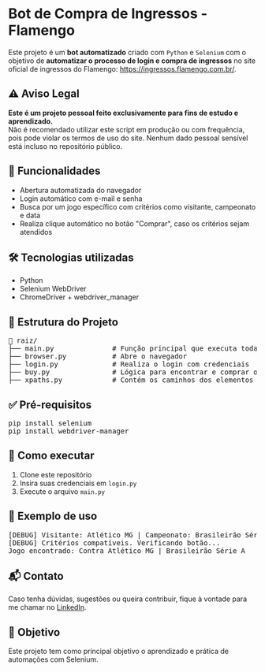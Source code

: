 <h1>Bot de Compra de Ingressos - Flamengo</h1>

<p>Este projeto é um <strong>bot automatizado</strong> criado com <code>Python</code> e <code>Selenium</code> com o objetivo de <strong>automatizar o processo de login e compra de ingressos</strong> no site oficial de ingressos do Flamengo: <a href="https://ingressos.flamengo.com.br/" target="_blank">https://ingressos.flamengo.com.br/</a>.</p>

<h2>⚠️ Aviso Legal</h2>
<p><strong>Este é um projeto pessoal feito exclusivamente para fins de estudo e aprendizado.</strong><br>
Não é recomendado utilizar este script em produção ou com frequência, pois pode violar os termos de uso do site. Nenhum dado pessoal sensível está incluso no repositório público.</p>

<h2>📌 Funcionalidades</h2>
<ul>
  <li>Abertura automatizada do navegador</li>
  <li>Login automático com e-mail e senha</li>
  <li>Busca por um jogo específico com critérios como visitante, campeonato e data</li>
  <li>Realiza clique automático no botão "Comprar", caso os critérios sejam atendidos</li>
</ul>

<h2>🛠️ Tecnologias utilizadas</h2>
<ul>
  <li>Python</li>
  <li>Selenium WebDriver</li>
  <li>ChromeDriver + webdriver_manager</li>
</ul>

<h2>📂 Estrutura do Projeto</h2>
<pre>
📁 raiz/
├── main.py              # Função principal que executa todas as etapas
├── browser.py           # Abre o navegador
├── login.py             # Realiza o login com credenciais
├── buy.py               # Lógica para encontrar e comprar o ingresso
├── xpaths.py            # Contém os caminhos dos elementos utilizados
</pre>

<h2>✅ Pré-requisitos</h2>
<pre>
pip install selenium
pip install webdriver-manager
</pre>

<h2>🚀 Como executar</h2>
<ol>
  <li>Clone este repositório</li>
  <li>Insira suas credenciais em <code>login.py</code></li>
  <li>Execute o arquivo <code>main.py</code></li>
</ol>

<h2>📸 Exemplo de uso</h2>
<pre>
[DEBUG] Visitante: Atlético MG | Campeonato: Brasileirão Série A | Data: 31|07|2025 - 21:30
[DEBUG] Critérios compatíveis. Verificando botão...
Jogo encontrado: Contra Atlético MG | Brasileirão Série A
</pre>

<h2>📬 Contato</h2>
<p>Caso tenha dúvidas, sugestões ou queira contribuir, fique à vontade para me chamar no <a href="https://www.linkedin.com/in/gabriel-fructuozo">LinkedIn</a>.</p>

<h2>🧪 Objetivo</h2>
<p>Este projeto tem como principal objetivo o aprendizado e prática de automações com Selenium.</p>
